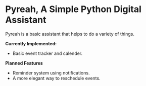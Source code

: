 # Pyreah, A Simple Python Digital Assistant

Pyreah is a basic assistant that helps to do a variety of things. 

**Currently Implemented:**
- Basic event tracker and calender.

**Planned Features**
- Reminder system using notifications.
- A more elegant way to reschedule events.
